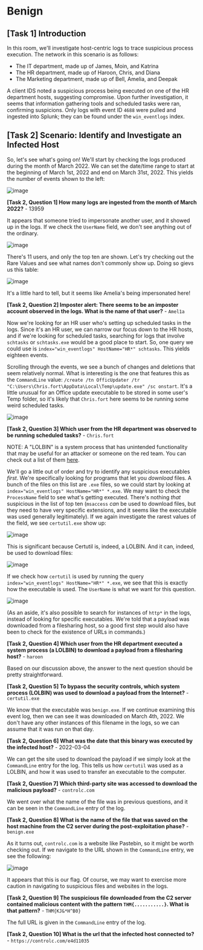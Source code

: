 # Benign

## [Task 1] Introduction

In this room, we'll investigate host-centric logs to trace suspicious process execution. The network in this scenario is as follows:
- The IT department, made up of James, Moin, and Katrina
- The HR department, made up of Haroon, Chris, and Diana
- The Marketing department, made up of Bell, Amelia, and Deepak

A client IDS noted a suspicious process being executed on one of the HR department hosts, suggesting compromise. Upon further investigation, it seems that information gathering tools and scheduled tasks were ran, confirming suspicions. Only logs with event ID `4688` were pulled and ingested into Splunk; they can be found under the `win_eventlogs` index.

## [Task 2] Scenario: Identify and Investigate an Infected Host

So, let's see what's going on! We'll start by checking the logs produced during the month of March 2022. We can set the date/time range to start at the beginning of March 1st, 2022 and end on March 31st, 2022. This yields the number of events shown to the left:

![image](https://github.com/user-attachments/assets/2fd5626c-ed49-4e05-960b-a14427c28b5f)

**[Task 2, Question 1] How many logs are ingested from the month of March 2022?** - 13959

It appears that someone tried to impersonate another user, and it showed up in the logs. If we check the `UserName` field, we don't see anything out of the ordinary.

![image](https://github.com/user-attachments/assets/0752d3b5-6d91-4d01-9d3b-c5c1ce69bb7a)

There's 11 users, and only the top ten are shown. Let's try checking out the Rare Values and see what names don't commonly show up. Doing so gievs us this table:

![image](https://github.com/user-attachments/assets/6569e7f1-413d-490a-83fb-69923b9f46cb)

It's a little hard to tell, but it seems like Amelia's being impersonated here!

**[Task 2, Question 2] Imposter alert: There seems to be an imposter account observed in the logs. What is the name of that user?** - `Amel1a`

Now we're looking for an HR user who's setting up scheduled tasks in the logs. Since it's an HR user, we can narrow our focus down to the HR hosts, and if we're looking for scheduled tasks, searching for logs that involve `schtasks` or `schtasks.exe` would be a good place to start. So, one query we could use is `index="win_eventlogs" HostName="HR*" schtasks`. This yields eighteen events.

Scrolling through the events, we see a bunch of changes and deletions that seem relatively normal. What is interesting is the one that features this as the `CommandLine` value: `/create /tn OfficUpdater /tr "C:\Users\Chris.fort\AppData\Local\Temp\update.exe" /sc onstart`. It's a little unusual for an Office update executable to be stored in some user's Temp folder, so it's likely that `Chris.fort` here seems to be running some weird scheduled tasks.

![image](https://github.com/user-attachments/assets/c7f36e59-0655-4b1f-822b-0df9fe554db2)

**[Task 2, Question 3] Which user from the HR department was observed to be running scheduled tasks?** - `Chris.fort`

NOTE: A "LOLBIN" is a system process that has unintended functionality that may be useful for an attacker or someone on the red team. You can check out a list of them [here](https://lolbas-project.github.io/#).

We'll go a little out of order and try to identify any suspicious executables _first_. We're specifically looking for programs that let you _download_ files. A bunch of the files on this list are `.exe` files, so we could start by looking at `index="win_eventlogs" HostName="HR*" *.exe`. We may want to check the `ProcessName` field to see what's getting executed. There's nothing _that_ suspicious in the list of top ten (`msaccess` _can_ be used to download files, but they need to have very specific extensions, and it seems like the executable was used generally legitimately). If we again investigate the rarest values of the field, we see `certutil.exe` show up:

![image](https://github.com/user-attachments/assets/bef6a25b-a8db-4f16-8117-2558b16ded21)

This is significant because Certutil is, indeed, a LOLBIN. And it can, indeed, be used to download files:

![image](https://github.com/user-attachments/assets/ba04327b-7095-49b6-8cbb-97ad2da13113)

If we check how `certutil` is used by running the query `index="win_eventlogs" HostName="HR*" *.exe`, we see that this is exactly how the executable is used. The `UserName` is what we want for this question.

![image](https://github.com/user-attachments/assets/fc22d54e-9a94-4cc6-ae18-d6b260920ba6)

(As an aside, it's also possible to search for instances of `http*` in the logs, instead of looking for specific executables. We're told that a payload was downloaded from a filesharing host, so a good first step would also have been to check for the existence of URLs in commands.)

**[Task 2, Question 4] Which user from the HR department executed a system process (a LOLBIN) to download a payload from a filesharing host?** - `haroon`

Based on our discussion above, the answer to the next question should be pretty straightforward.

**[Task 2, Question 5] To bypass the security controls, which system process (LOLBIN) was used to download a payload from the Internet?** - `certutil.exe`

We know that the executable was `benign.exe`. If we continue examining this event log, then we can see it was downloaded on March 4th, 2022. We don't have any other instances of this filename in the logs, so we can assume that it was run on that day.

**[Task 2, Question 6] What was the date that this binary was executed by the infected host?** - 2022-03-04

We can get the site used to download the payload if we simply look at the `CommandLine` entry for the log. This tells us how `certutil` was used as a LOLBIN, and how it was used to transfer an executable to the computer.

**[Task 2, Question 7] Which third-party site was accessed to download the malicious payload?** - `controlc.com`

We went over what the name of the file was in previous questions, and it can be seen in the `CommandLine` entry of the log.

**[Task 2, Question 8] What is the name of the file that was saved on the host machine from the C2 server during the post-exploitation phase?** - `benign.exe`

As it turns out, `controlc.com` is a website like Pastebin, so it might be worth checking out. If we navigate to the URL shown in the `CommandLine` entry, we see the following:

![image](https://github.com/user-attachments/assets/7e2a49b1-a64e-41ca-a6a8-7ca160336b3f)

It appears that this is our flag. Of course, we may want to exercise more caution in navigating to suspicious files and websites in the logs.

**[Task 2, Question 9] The suspicious file downloaded from the C2 server contained malicious content with the pattern `THM{...........}`. What is that pattern?** - `THM{KJ&*H^B0}`

The full URL is given in the `CommandLine` entry of the log.

**[Task 2, Question 10] What is the url that the infected host connected to?** - `https://controlc.com/e4d11035`
